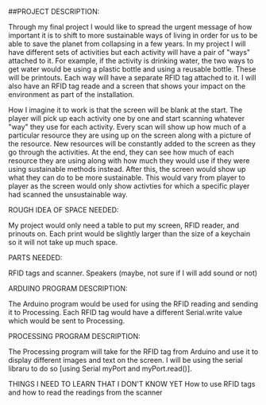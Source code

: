 ##PROJECT DESCRIPTION:

Through my final project I would like to spread the urgent message of how important it is to shift to more sustainable ways of living in order for us to be able to save the planet from collapsing in a few years. In my project I will have different sets of activities but each activity will have a pair of "ways" attached to it. For example, if the activity is drinking water, the two ways to get water would be using a plastic bottle and using a reusable bottle. These will be printouts. Each way will have a separate RFID tag attached to it. I will also have an RFID tag reade and a screen that shows your impact on the environment as part of the installation.


How I imagine it to work is that the screen will be blank at the start. The player will pick up each activity one by one and start scanning whatever "way" they use for each activity. Every scan will show up how much of a particular resource they are using up on the screen along with a picture of the resource. New resources will be constantly added to the screen as they go through the activities. At the end, they can see how much of each resource they are using along with how much they would use if they were using sustainable methods instead. After this, the screen would show up what they can do to be more sustainable. This would vary from player to player as the screen would only show activties for which a specific player had scanned the unsustainable way.


ROUGH IDEA OF SPACE NEEDED:

My project would only need a table to put my screen, RFID reader, and prinouts on. Each print would be slightly larger than the size of a keychain so it will not take up much space.


PARTS NEEDED:


RFID tags and scanner. Speakers (maybe, not sure if I will add sound or not)


ARDUINO PROGRAM DESCRIPTION:


The Arduino program would be used for using the RFID reading and sending it to Processing. Each RFID tag would have a different Serial.write value which would be sent to Processing. 



PROCESSING PROGRAM DESCRIPTION:


The Processing program will take for the RFID tag from Arduino and use it to display different images and text on the screen. I will be using the serial libraru to do so [using Serial myPort and myPort.read()].

THINGS I NEED TO LEARN THAT I DON'T KNOW YET
How to use RFID tags and how to read the readings from the scanner
